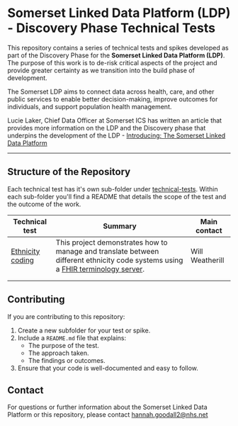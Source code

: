 # Somerset Linked Data Platform (LDP) - Discovery Phase Technical Tests

This repository contains a series of technical tests and spikes developed as part of the Discovery Phase for the **Somerset Linked Data Platform (LDP)**. The purpose of this work is to de-risk critical aspects of the project and provide greater certainty as we transition into the build phase of development.

The Somerset LDP aims to connect data across health, care, and other public services to enable better decision-making, improve outcomes for individuals, and support population health management. 

Lucie Laker, Chief Data Officer at Somerset ICS has written an article that provides more information on the LDP and the Discovery phase that underpins the development of the LDP - [Introducing: The Somerset Linked Data Platform](https://medium.com/somerset-ics-ddat-community/introducing-the-somerset-linked-data-platform-47232e312508)

---

## Structure of the Repository

Each technical test has it's own sub-folder under [technical-tests](./technical-tests/). Within each sub-folder you'll find a README that details the scope of the test and the outcome of the work.

| Technical test   | Summary                                                                                                                                                                          | Main contact    |
|------------------|----------------------------------------------------------------------------------------------------------------------------------------------------------------------------------|-----------------|
| [Ethnicity coding](./technical-tests/ethnicity/) | This project demonstrates how to manage and translate between different ethnicity code systems using a [FHIR terminology server](https://r4.fhir.space/terminology-module.html). | Will Weatherill |
|                  |                                                                                                                                                                                  |                 |
|                  |                                                                                                                                                                                  |                 |

## Contributing

If you are contributing to this repository:
1. Create a new subfolder for your test or spike.
2. Include a `README.md` file that explains:
   - The purpose of the test.
   - The approach taken.
   - The findings or outcomes.
3. Ensure that your code is well-documented and easy to follow.

## Contact

For questions or further information about the Somerset Linked Data Platform or this repository, please contact hannah.goodall2@nhs.net

